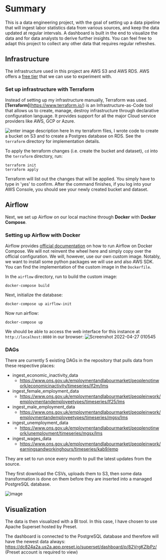 # Summary
This is a data engineering project, with the goal of setting up a data pipeline that will ingest labor statistics data from various sources, and keep the data updated at regular intervals. A dashboard is built in the end to visualize the data and for data analysts to derive further insights. You can feel free to adapt this project to collect any other data that requires regular refreshes.

## Infrastructure
The infrastructure used in this project are AWS S3 and AWS RDS. AWS offers a [free tier](https://aws.amazon.com/rds/free/) that we can use to experiment with.

### Set up infrastructure with Terraform
Instead of setting up my infrastructure manually, Terraform was used. **[Terraform]**(https://www.terraform.io/) is an Infrastructure-as-Code tool that allows us to create, manage, destroy infrastructure through declarative configuration language. It provides support for all the major Cloud service providers like AWS, GCP or Azure.

![enter image description here](https://mktg-content-api-hashicorp.vercel.app/api/assets?product=terraform&version=refs/heads/stable-website&asset=website/img/docs/intro-terraform-workflow.png)
In my terraform files, I wrote code to create a bucket on S3 and to create a Postgres database on RDS. See the `terraform` directory for implementation details.

To apply the terraform changes (i.e. create the bucket and dataset), `cd` into the `terraform` directory, run:
```
terraform init
terraform apply
```
Terraform will list out the changes that will be applied. You simply have to type in 'yes' to confirm.
After the command finishes, if you log into your AWS Console, you should see your newly created bucket and dataset.

## Airflow
Next, we set up Airflow on our local machine through **Docker** with **Docker Compose**.

### Setting up Airflow with Docker
Airflow provides [official documentation](https://airflow.apache.org/docs/apache-airflow/stable/start/docker.html) on how to run Airflow on Docker Compose. We will not reinvent the wheel here and simply copy over the official configuration. We will, however, use our own custom image. Notably, we want to install some python packages we will use and also AWS SDK.
You can find the implementation of the custom image in the `Dockerfile`.

In the `airflow` directory, run to build the custom image:
```
docker-compose build
```
Next, initialize the database:
```
docker-compose up airflow-init
```
Now run airflow:
```
docker-compose up
```
We should be able to access the web interface for this instance at `http://localhost:8080` in our browser:
![Screenshot 2022-04-27 010545](https://user-images.githubusercontent.com/7219284/165354728-524b3e19-82d5-490b-aa12-11ac70ef2691.png)


### DAGs

There are currently 5 existing DAGs in the repository that pulls data from these respective places:
- ingest_economic_inactivity_data
	- https://www.ons.gov.uk/employmentandlabourmarket/peoplenotinwork/economicinactivity/timeseries/lf2m/lms
- ingest_female_employment_data
	- https://www.ons.gov.uk/employmentandlabourmarket/peopleinwork/employmentandemployeetypes/timeseries/lf25/lms
- ingest_male_employment_data
   - https://www.ons.gov.uk/employmentandlabourmarket/peopleinwork/employmentandemployeetypes/timeseries/mgsv/lms
- ingest_unemployment_data
	- https://www.ons.gov.uk/employmentandlabourmarket/peoplenotinwork/unemployment/timeseries/mgsx/lms
- ingest_wages_data
	- https://www.ons.gov.uk/employmentandlabourmarket/peopleinwork/earningsandworkinghours/timeseries/kab9/emp

They are set to run once every month to pull the latest updates from the source. 

They first download the CSVs, uploads them to S3, then some data transformation is done on them before they are inserted into a managed PostgreSQL database.

![image](https://user-images.githubusercontent.com/7219284/165355554-600b0f1c-65aa-4fa7-9a6a-adbef41f783b.png)

## Visualization
The data is then visualized with a BI tool. In this case, I have chosen to use Apache Superset hosted by Preset.

The dashboard is connected to the PostgreSQL database and therefore will have the newest data always: https://dc824a2a.us2a.app.preset.io/superset/dashboard/p/82VrgKZlbPz/
(Preset account is required to view)
